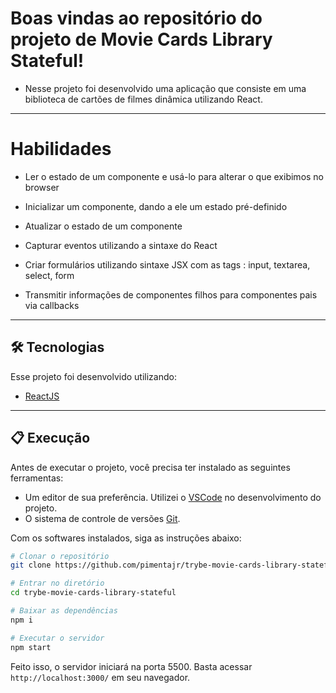 # Boas vindas ao repositório do projeto de Movie Cards Library Stateful!

- Nesse projeto foi desenvolvido uma aplicação que consiste em uma biblioteca de cartões de filmes dinâmica utilizando React.

---

# Habilidades

- Ler o estado de um componente e usá-lo para alterar o que exibimos no browser

- Inicializar um componente, dando a ele um estado pré-definido

- Atualizar o estado de um componente

- Capturar eventos utilizando a sintaxe do React

- Criar formulários utilizando sintaxe JSX com as tags : input, textarea, select, form

- Transmitir informações de componentes filhos para componentes pais via callbacks

---

## 🛠 Tecnologias

Esse projeto foi desenvolvido utilizando:

* [ReactJS](https://reactjs.org/)

---

## 📋 Execução

Antes de executar o projeto, você precisa ter instalado as seguintes ferramentas:

* Um editor de sua preferência. Utilizei o [VSCode](https://code.visualstudio.com) no desenvolvimento do projeto.
* O sistema de controle de versões [Git](https://git-scm.com).

Com os softwares instalados, siga as instruções abaixo:

```bash
# Clonar o repositório
git clone https://github.com/pimentajr/trybe-movie-cards-library-stateful

# Entrar no diretório
cd trybe-movie-cards-library-stateful

# Baixar as dependências
npm i

# Executar o servidor
npm start
```

Feito isso, o servidor iniciará na porta 5500. Basta acessar `http://localhost:3000/` em seu navegador.
